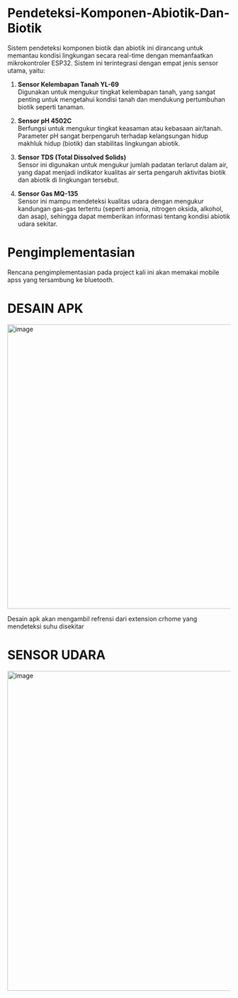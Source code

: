 
# Pendeteksi-Komponen-Abiotik-Dan-Biotik

Sistem pendeteksi komponen biotik dan abiotik ini dirancang untuk memantau kondisi lingkungan secara real-time dengan memanfaatkan mikrokontroler ESP32. Sistem ini terintegrasi dengan empat jenis sensor utama, yaitu:

1. **Sensor Kelembapan Tanah YL-69**  
   Digunakan untuk mengukur tingkat kelembapan tanah, yang sangat penting untuk mengetahui kondisi tanah dan mendukung pertumbuhan biotik seperti tanaman.

2. **Sensor pH 4502C**  
   Berfungsi untuk mengukur tingkat keasaman atau kebasaan air/tanah. Parameter pH sangat berpengaruh terhadap kelangsungan hidup makhluk hidup (biotik) dan stabilitas lingkungan abiotik.

3. **Sensor TDS (Total Dissolved Solids)**  
   Sensor ini digunakan untuk mengukur jumlah padatan terlarut dalam air, yang dapat menjadi indikator kualitas air serta pengaruh aktivitas biotik dan abiotik di lingkungan tersebut.

4. **Sensor Gas MQ-135**  
   Sensor ini mampu mendeteksi kualitas udara dengan mengukur kandungan gas-gas tertentu (seperti amonia, nitrogen oksida, alkohol, dan asap), sehingga dapat memberikan informasi tentang kondisi abiotik udara sekitar.

# Pengimplementasian

Rencana pengimplementasian pada project kali ini akan memakai mobile apss yang tersambung ke bluetooth.

# DESAIN APK
<img width="640" height="640" alt="image" src="https://github.com/user-attachments/assets/263c15ff-da27-4425-a548-23764c496ec1" />

Desain apk akan mengambil refrensi dari extension crhome yang mendeteksi suhu disekitar

# SENSOR UDARA

<img width="1280" height="720" alt="image" src="https://github.com/user-attachments/assets/32a3b71e-2b57-4209-b1af-142965fe1217" />

